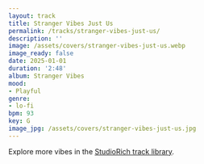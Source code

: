 ```yaml
---
layout: track
title: Stranger Vibes Just Us
permalink: /tracks/stranger-vibes-just-us/
description: ''
image: /assets/covers/stranger-vibes-just-us.webp
image_ready: false
date: 2025-01-01
duration: '2:48'
album: Stranger Vibes
mood:
- Playful
genre:
- lo-fi
bpm: 93
key: G
image_jpg: /assets/covers/stranger-vibes-just-us.jpg
---
```


Explore more vibes in the [StudioRich track library](/tracks/).
